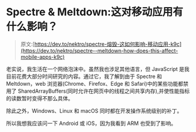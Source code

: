 # Spectre & Meltdown:这对移动应用有什么影响？

> 原文:[https://dev.to/nektro/spectre-熔毁-这如何影响-移动应用-k9c](https://dev.to/nektro/spectre--meltdown-how-does-this-affect-mobile-apps-k9c)

老实说，我生活在一个网络泡沫中。虽然我也涉足其他语言，但 JavaScript 是我目前花费大部分时间研究的内容。通过它，我了解到由于 Spectre 和 Meltdown，web 浏览器(Chrome、Firefox、Edge 和 Safari)中的某些功能都禁用了 SharedArrayBuffers(同时允许在网页中的线程之间共享内存),并使性能指标的读数暂时变得不那么具体。

除此之外，Windows、Linux 和 macOS 同时都在开发操作系统级别的补丁。

所以我想我应该问一下 Android 或 iOS，因为我看到 ARM 也受到了影响。